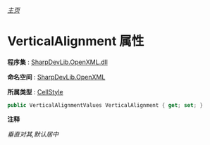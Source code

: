 ###### [主页](./Index.md "主页")

# VerticalAlignment 属性

**程序集** : [SharpDevLib.OpenXML.dll](./SharpDevLib.OpenXML.assembly.md "SharpDevLib.OpenXML.dll")

**命名空间** : [SharpDevLib.OpenXML](./SharpDevLib.OpenXML.namespace.md "SharpDevLib.OpenXML")

**所属类型** : [CellStyle](./SharpDevLib.OpenXML.CellStyle.md "CellStyle")

``` csharp
public VerticalAlignmentValues VerticalAlignment { get; set; }
```

**注释**

*垂直对其,默认居中*



